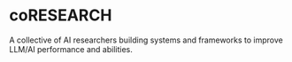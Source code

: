 # coRESEARCH

A collective of AI researchers building systems and frameworks to improve LLM/AI performance and abilities.
